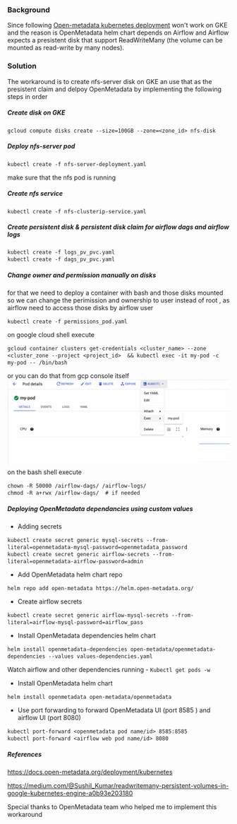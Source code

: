 ### Background

Since following [Open-metadata kubernetes deployment](https://docs.open-metadata.org/deployment/kubernetes) won't work on GKE and the reason is OpenMetadata helm chart depends on Airflow and Airflow expects a presistent disk that support ReadWriteMany (the volume can be mounted as read-write by many nodes).

### Solution

The workaround is to create nfs-server disk on GKE an use that as the presistent claim and delpoy OpenMetadata by implementing the following steps in order

##### Create disk on GKE

```
gcloud compute disks create --size=100GB --zone=<zone_id> nfs-disk
```

##### Deploy nfs-server pod

```
kubectl create -f nfs-server-deployment.yaml
```

make sure that the nfs pod is running

##### Create nfs service

```
kubectl create -f nfs-clusterip-service.yaml
```

##### Create persistent disk & persistent disk claim for airflow dags and airflow logs

```
kubectl create -f logs_pv_pvc.yaml
kubectl create -f dags_pv_pvc.yaml
```

##### Change owner and permission manually on disks

for that we need to deploy a container with bash and those disks mounted so we can change the perimission and ownership to user instead of root , as airflow need to access those disks by airflow user

```
kubectl create -f permissions_pod.yaml
```

on google cloud shell execute

```
gcloud container clusters get-credentials <cluster_name> --zone <cluster_zone --project <project_id>  && kubectl exec -it my-pod -c my-pod -- /bin/bash
```

or you can do that from gcp console itself
![alt text](images/gke_exec.png)
on the bash shell execute

```
chown -R 50000 /airflow-dags/ /airflow-logs/
chmod -R a+rwx /airflow-dags/  # if needed
```

##### Deploying OpenMetadata dependancies using custom values

- Adding secrets

```
kubectl create secret generic mysql-secrets --from-literal=openmetadata-mysql-password=openmetadata_password
kubectl create secret generic airflow-secrets --from-literal=openmetadata-airflow-password=admin

```

- Add OpenMetadata helm chart repo

```
helm repo add open-metadata https://helm.open-metadata.org/
```

- Create airflow secrets

```
kubectl create secret generic airflow-mysql-secrets --from-literal=airflow-mysql-password=airflow_pass
```

- Install OpenMetadata dependencies helm chart

```
helm install openmetadata-dependencies open-metadata/openmetadata-dependencies --values values-dependencies.yaml
```

Watch airflow and other dependencies running - ``Kubectl get pods -w``

- Install OpenMetadata helm chart

```
helm install openmetadata open-metadata/openmetadata
```

- Use port forwarding to forward OpenMetadata UI (port 8585 ) and airflow UI (port 8080)

```
kubectl port-forward <openmetadata pod name/id> 8585:8585
kubectl port-forward <airflow web pod name/id> 8080
```

##### References

https://docs.open-metadata.org/deployment/kubernetes

https://medium.com/@Sushil_Kumar/readwritemany-persistent-volumes-in-google-kubernetes-engine-a0b93e203180

Special thanks to OpenMetadata team who helped me to implement this workaround

